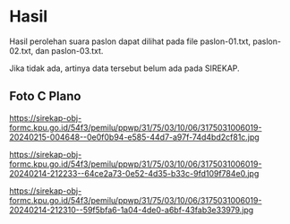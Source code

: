 # Hasil

Hasil perolehan suara paslon dapat dilihat pada file paslon-01.txt, paslon-02.txt, dan paslon-03.txt.

Jika tidak ada, artinya data tersebut belum ada pada SIREKAP.

## Foto C Plano

https://sirekap-obj-formc.kpu.go.id/54f3/pemilu/ppwp/31/75/03/10/06/3175031006019-20240215-004648--0e0f0b94-e585-44d7-a97f-74d4bd2cf81c.jpg

https://sirekap-obj-formc.kpu.go.id/54f3/pemilu/ppwp/31/75/03/10/06/3175031006019-20240214-212233--64ce2a73-0e52-4d35-b33c-9fd109f784e0.jpg

https://sirekap-obj-formc.kpu.go.id/54f3/pemilu/ppwp/31/75/03/10/06/3175031006019-20240214-212310--59f5bfa6-1a04-4de0-a6bf-43fab3e33979.jpg
